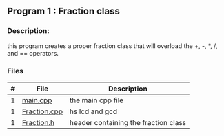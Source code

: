 ## Program 1 : Fraction class

### Description: 

this program creates a proper fraction class that will overload the +, -, *, /, and == operators.

### Files 

|   #   | File             | Description                                        |
| :---: | ---------------- | -------------------------------------------------- |
|   1   | [main.cpp](main.cpp)         | the main cpp file     |
|   1   | [Fraction.cpp](Fraction.cpp)         | hs lcd and gcd   |
|   1   | [Fraction.h](Fraction.h)         | header containing the fraction class|
